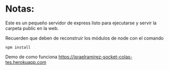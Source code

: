 # Notas:

Este es un pequeño servidor de express listo para ejecutarse y servir la carpeta public en la web.

Recuerden que deben de reconstruir los módulos de node con el comando

```
npm install
```
Demo de como funciona
https://israelramirez-socket-colas-tes.herokuapp.com
